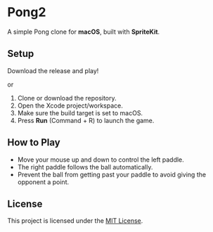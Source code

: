 # Pong2

A simple Pong clone for **macOS**, built with **SpriteKit**.

## Setup

Download the release and play!

   or

1. Clone or download the repository.
2. Open the Xcode project/workspace.
3. Make sure the build target is set to macOS.
4. Press **Run** (Command + R) to launch the game.
   

## How to Play
- Move your mouse up and down to control the left paddle.
- The right paddle follows the ball automatically.
- Prevent the ball from getting past your paddle to avoid giving the opponent a point.

## License
This project is licensed under the [MIT License](LICENSE).
